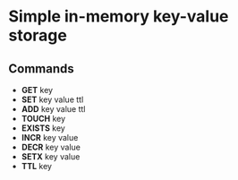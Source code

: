 # Simple in-memory key-value storage

## Commands

* **GET** key
* **SET** key value ttl
* **ADD** key value ttl
* **TOUCH** key
* **EXISTS** key
* **INCR** key value
* **DECR** key value
* **SETX** key value
* **TTL** key